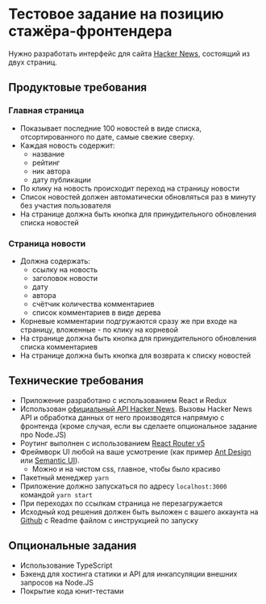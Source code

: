 # Тестовое задание на позицию стажёра-фронтендера
Нужно разработать интерфейс для сайта [Hacker News](https://news.ycombinator.com/news), состоящий из двух страниц.

## Продуктовые требования
### Главная страница
- Показывает последние 100 новостей в виде списка, отсортированного по дате, самые свежие сверху.
- Каждая новость содержит:
	- название
	- рейтинг
	- ник автора
 	- дату публикации
 - По клику на новость происходит переход на страницу новости
- Список новостей должен автоматически обновляться раз в минуту без участия пользователя
- На странице должна быть кнопка для принудительного обновления списка новостей
### Страница новости
- Должна содержать:	
  - ссылку на новость
  - заголовок новости
  - дату
  - автора
  - счётчик количества комментариев
  - список комментариев в виде дерева
- Корневые комментарии подгружаются сразу же при входе на страницу, вложенные - по клику на корневой
- На странице должна быть кнопка для принудительного обновления списка комментариев
- На странице должна быть кнопка для возврата к списку новостей

## Технические требования

- Приложение разработано с использованием React и Redux
- Использован [официальный API Hacker News](https://github.com/HackerNews/API). Вызовы Hacker News API и обработка данных от него производятся напрямую с фронтенда (кроме случая, если вы сделаете опциональное задание про Node.JS)
- Роутинг выполнен с использованием [React Router v5](https://github.com/ReactTraining/react-router/releases/tag/v5.0.0)
- Фреймворк UI любой на ваше усмотрение (как пример [Ant Design](https://ant.design/) или [Semantic UI](https://react.semantic-ui.com/)). 
    - Можно и на чистом css, главное, чтобы было красиво
- Пакетный менеджер `yarn`
- Приложение должно запускаться по адресу `localhost:3000` командой `yarn start`
- При переходах по ссылкам страница не перезагружается
- Исходный код решения должен быть выложен с вашего аккаунта на [Github](http://github.com/) с Readme файлом с инструкцией по запуску

## Опциональные задания
- Использование TypeScript
- Бэкенд для хостинга статики и API для инкапсуляции внешних запросов на Node.JS
- Покрытие кода юнит-тестами